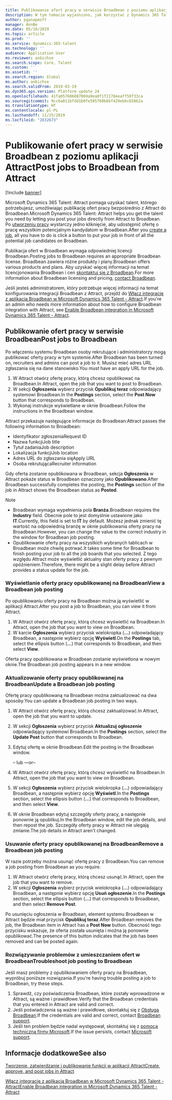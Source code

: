```yaml
---
title: Publikowanie ofert pracy w serwisie Broadbean z poziomu aplikacji Attract
description: W tym temacie wyjaśniono, jak korzystać z Dynamics 365 Talent - Attract do publikowania ofert pracy w Broadbean
author: pganapmsft
manager: AnnBe
ms.date: 05/16/2019
ms.topic: article
ms.prod: ''
ms.service: dynamics-365-talent
ms.technology: ''
audience: Application User
ms.reviewer: anbichse
ms.search.scope: Core, Talent
ms.custom: ''
ms.assetid: ''
ms.search.region: Global
ms.author: anbichse
ms.search.validFrom: 2019-03-19
ms.dyn365.ops.version: Platform update 24
ms.openlocfilehash: 41fa057606887069a9ea0f1f2178eeaff59f33ca
ms.sourcegitcommit: 9cc6a011bfdd1b0fe505760b6bf429eb6c65862a
ms.translationtype: HT
ms.contentlocale: pl-PL
ms.lasthandoff: 11/25/2019
ms.locfileid: "2832673"
---
```

# <a name="post-jobs-to-broadbean-from-attract"></a><span data-ttu-id="30df3-103">Publikowanie ofert pracy w serwisie Broadbean z poziomu aplikacji Attract</span><span class="sxs-lookup"><span data-stu-id="30df3-103">Post jobs to Broadbean from Attract</span></span>

[!include [banner](includes/banner.md)]

<span data-ttu-id="30df3-104">Microsoft Dynamics 365 Talent: Attract pomaga uzyskać talent, którego potrzebujesz, umożliwiając publikację ofert pracy bezpośrednio z Attract do Broadbean.</span><span class="sxs-lookup"><span data-stu-id="30df3-104">Microsoft Dynamics 365 Talent: Attract helps you get the talent you need by letting you post your jobs directly from Attract to Broadbean.</span></span> <span data-ttu-id="30df3-105">Po [utworzeniu pracy](./creating-jobs-attract.md) wystarczy jedno kliknięcie, aby udostępnić ofertę o pracę wszystkim potencjalnym kandydatom w Broadbean.</span><span class="sxs-lookup"><span data-stu-id="30df3-105">After you [create a job](./creating-jobs-attract.md), all you have to do is click a button to put your job in front of all the potential job candidates on Broadbean.</span></span>

<span data-ttu-id="30df3-106">Publikacja ofert w Broadbean wymaga odpowiedniej licencji Broadbean.</span><span class="sxs-lookup"><span data-stu-id="30df3-106">Posting jobs to Broadbean requires an appropriate Broadbean license.</span></span> <span data-ttu-id="30df3-107">Broadbean zawiera różne produkty i plany.</span><span class="sxs-lookup"><span data-stu-id="30df3-107">Broadbean offers various products and plans.</span></span> <span data-ttu-id="30df3-108">Aby uzyskać więcej informacji na temat licencjonowania Broadbean i cen [skontaktuj się z Broadbean](https://www.broadbean.com/contact-us/).</span><span class="sxs-lookup"><span data-stu-id="30df3-108">For more information about Broadbean licensing and pricing, [contact Broadbean](https://www.broadbean.com/contact-us/).</span></span>

<span data-ttu-id="30df3-109">Jeśli jesteś administratorem, który potrzebuje więcej informacji na temat konfigurowania integracji Broadbean z Attract, przejdź do [Włącz integrację z aplikacją Broadbean w Microsoft Dynamics 365 Talent - Attract](./attract-admin-job-board-settings.md).</span><span class="sxs-lookup"><span data-stu-id="30df3-109">If you're an admin who needs more information about how to configure Broadbean integration with Attract, see [Enable Broadbean integration in Microsoft Dynamics 365 Talent - Attract](./attract-admin-job-board-settings.md).</span></span>

## <a name="post-jobs-to-broadbean"></a><span data-ttu-id="30df3-110">Publikowanie ofert pracy w serwisie Broadbean</span><span class="sxs-lookup"><span data-stu-id="30df3-110">Post jobs to Broadbean</span></span>

<span data-ttu-id="30df3-111">Po włączeniu systemu Broadbean osoby rekrutujące i administratorzy mogą publikować oferty pracy w tym systemie.</span><span class="sxs-lookup"><span data-stu-id="30df3-111">After Broadbean has been turned on, recruiters and admins can post a job to it.</span></span> <span data-ttu-id="30df3-112">Musisz mieć adres URL zgłaszania się na dane stanowisko.</span><span class="sxs-lookup"><span data-stu-id="30df3-112">You must have an apply URL for the job.</span></span>

1. <span data-ttu-id="30df3-113">W Attract otwórz ofertę pracy, którą chcesz opublikować na Broadbean.</span><span class="sxs-lookup"><span data-stu-id="30df3-113">In Attract, open the job that you want to post to Broadbean.</span></span>
2. <span data-ttu-id="30df3-114">W sekcji **Ogłoszenia** wybierz przycisk **Opublikuj teraz** odpowiadający systemowi Broadbean.</span><span class="sxs-lookup"><span data-stu-id="30df3-114">In the **Postings** section, select the **Post Now** button that corresponds to Broadbean.</span></span>
3. <span data-ttu-id="30df3-115">Wykonaj instrukcje wyświetlane w oknie Broadbean.</span><span class="sxs-lookup"><span data-stu-id="30df3-115">Follow the instructions in the Broadbean window.</span></span>

<span data-ttu-id="30df3-116">Attract przekazuje następujące informacje do Broadbean:</span><span class="sxs-lookup"><span data-stu-id="30df3-116">Attract passes the following information to Broadbean:</span></span>

- <span data-ttu-id="30df3-117">Identyfikator zgłoszenia</span><span class="sxs-lookup"><span data-stu-id="30df3-117">Request ID</span></span>
- <span data-ttu-id="30df3-118">Nazwa funkcji</span><span class="sxs-lookup"><span data-stu-id="30df3-118">Job title</span></span>
- <span data-ttu-id="30df3-119">Tytuł zadania</span><span class="sxs-lookup"><span data-stu-id="30df3-119">Job description</span></span>
- <span data-ttu-id="30df3-120">Lokalizacja funkcji</span><span class="sxs-lookup"><span data-stu-id="30df3-120">Job location</span></span>
- <span data-ttu-id="30df3-121">Adres URL do zgłaszania się</span><span class="sxs-lookup"><span data-stu-id="30df3-121">Apply URL</span></span>
- <span data-ttu-id="30df3-122">Osoba rekrutująca</span><span class="sxs-lookup"><span data-stu-id="30df3-122">Recruiter information</span></span>

<span data-ttu-id="30df3-123">Gdy oferta zostanie opublikowana w Broadbean, sekcja **Ogłoszenia** w Attract pokaże status w Broadbean oznaczony jako **Opublikowano**.</span><span class="sxs-lookup"><span data-stu-id="30df3-123">After Broadbean successfully completes the posting, the **Postings** section of the job in Attract shows the Broadbean status as **Posted**.</span></span>

> [!NOTE]
> - <span data-ttu-id="30df3-124">Broadbean wymaga wypełnienia pola **Branża**.</span><span class="sxs-lookup"><span data-stu-id="30df3-124">Broadbean requires the **Industry** field.</span></span> <span data-ttu-id="30df3-125">Obecnie pole to jest domyślnie ustawione jako **IT**.</span><span class="sxs-lookup"><span data-stu-id="30df3-125">Currently, this field is set to **IT** by default.</span></span> <span data-ttu-id="30df3-126">Możesz jednak zmienić tę wartość na odpowiednią branżę w oknie publikowania oferty pracy na Broadbean.</span><span class="sxs-lookup"><span data-stu-id="30df3-126">However, you can change the value to the correct industry in the window for Broadbean job posting.</span></span>
> - <span data-ttu-id="30df3-127">Opublikowanie oferty pracy na wszystkich wybranych tablicach w Broadbean może chwilę potrwać.</span><span class="sxs-lookup"><span data-stu-id="30df3-127">It takes some time for Broadbean to finish posting your job to all the job boards that you selected.</span></span> <span data-ttu-id="30df3-128">Z tego względu Attract może wyświetlić aktualny stan oferty pracy z pewnym opóźnieniem.</span><span class="sxs-lookup"><span data-stu-id="30df3-128">Therefore, there might be a slight delay before Attract provides a status update for the job.</span></span>

### <a name="view-a-broadbean-job-posting"></a><span data-ttu-id="30df3-129">Wyświetlanie oferty pracy opublikowanej na Broadbean</span><span class="sxs-lookup"><span data-stu-id="30df3-129">View a Broadbean job posting</span></span>

<span data-ttu-id="30df3-130">Po opublikowaniu oferty pracy na Broadbean można ją wyświetlić w aplikacji Attract.</span><span class="sxs-lookup"><span data-stu-id="30df3-130">After you post a job to Broadbean, you can view it from Attract.</span></span>

1. <span data-ttu-id="30df3-131">W Attract otwórz ofertę pracy, którą chcesz wyświetlić na Broadbean.</span><span class="sxs-lookup"><span data-stu-id="30df3-131">In Attract, open the job that you want to view on Broadbean.</span></span>
2. <span data-ttu-id="30df3-132">W karcie **Ogłoszenia** wybierz przycisk wielokropka (**...**) odpowiadający Broadbean, a następnie wybierz opcję **Wyświetl**.</span><span class="sxs-lookup"><span data-stu-id="30df3-132">On the **Postings** tab, select the ellipsis button (**...**) that corresponds to Broadbean, and then select **View**.</span></span>

<span data-ttu-id="30df3-133">Oferta pracy opublikowana w Broadbean zostanie wyświetlona w nowym oknie.</span><span class="sxs-lookup"><span data-stu-id="30df3-133">The Broadbean job posting appears in a new window.</span></span>

### <a name="update-a-broadbean-job-posting"></a><span data-ttu-id="30df3-134">Aktualizowanie oferty pracy opublikowanej na Broadbean</span><span class="sxs-lookup"><span data-stu-id="30df3-134">Update a Broadbean job posting</span></span>

<span data-ttu-id="30df3-135">Ofertę pracy opublikowaną na Broadbean można zaktualizować na dwa sposoby.</span><span class="sxs-lookup"><span data-stu-id="30df3-135">You can update a Broadbean job posting in two ways.</span></span>

1. <span data-ttu-id="30df3-136">W Attract otwórz ofertę pracy, którą chcesz zaktualizować.</span><span class="sxs-lookup"><span data-stu-id="30df3-136">In Attract, open the job that you want to update.</span></span>
2. <span data-ttu-id="30df3-137">W sekcji **Ogłoszenia** wybierz przycisk **Aktualizuj ogłoszenie** odpowiadający systemowi Broadbean.</span><span class="sxs-lookup"><span data-stu-id="30df3-137">In the **Postings** section, select the **Update Post** button that corresponds to Broadbean.</span></span>
3. <span data-ttu-id="30df3-138">Edytuj ofertę w oknie Broadbean.</span><span class="sxs-lookup"><span data-stu-id="30df3-138">Edit the posting in the Broadbean window.</span></span>

    <span data-ttu-id="30df3-139">– lub –</span><span class="sxs-lookup"><span data-stu-id="30df3-139">–or–</span></span>

1. <span data-ttu-id="30df3-140">W Attract otwórz ofertę pracy, którą chcesz wyświetlić na Broadbean.</span><span class="sxs-lookup"><span data-stu-id="30df3-140">In Attract, open the job that you want to view on Broadbean.</span></span>
2. <span data-ttu-id="30df3-141">W sekcji **Ogłoszenia** wybierz przycisk wielokropka (**...**) odpowiadający Broadbean, a następnie wybierz opcję **Wyświetl**.</span><span class="sxs-lookup"><span data-stu-id="30df3-141">In the **Postings** section, select the ellipsis button (**...**) that corresponds to Broadbean, and then select **View**.</span></span>
3. <span data-ttu-id="30df3-142">W oknie Broadbean edytuj szczegóły oferty pracy, a następnie ponownie ją opublikuj.</span><span class="sxs-lookup"><span data-stu-id="30df3-142">In the Broadbean window, edit the job details, and then repost the job.</span></span> <span data-ttu-id="30df3-143">Szczegóły oferty pracy w Attract nie ulegają zmianie.</span><span class="sxs-lookup"><span data-stu-id="30df3-143">The job details in Attract aren't changed.</span></span>

### <a name="remove-a-broadbean-job-posting"></a><span data-ttu-id="30df3-144">Usuwanie oferty pracy opublikowanej na Broadbean</span><span class="sxs-lookup"><span data-stu-id="30df3-144">Remove a Broadbean job posting</span></span>

<span data-ttu-id="30df3-145">W razie potrzeby można usunąć ofertę pracy z Broadbean.</span><span class="sxs-lookup"><span data-stu-id="30df3-145">You can remove a job posting from Broadbean as you require.</span></span>

1. <span data-ttu-id="30df3-146">W Attract otwórz ofertę pracy, którą chcesz usunąć.</span><span class="sxs-lookup"><span data-stu-id="30df3-146">In Attract, open the job that you want to remove.</span></span>
2. <span data-ttu-id="30df3-147">W sekcji **Ogłoszenia** wybierz przycisk wielokropka (**...**) odpowiadający Broadbean, a następnie wybierz opcję **Usuń ogłoszenie**.</span><span class="sxs-lookup"><span data-stu-id="30df3-147">In the **Postings** section, select the ellipsis button (**...**) that corresponds to Broadbean, and then select **Remove Post**.</span></span>

<span data-ttu-id="30df3-148">Po usunięciu ogłoszenia w Broadbean, element systemu Broadbean w Attract będzie miał przycisk **Opublikuj teraz**.</span><span class="sxs-lookup"><span data-stu-id="30df3-148">After Broadbean removes the job, the Broadbean item in Attract has a **Post Now** button.</span></span> <span data-ttu-id="30df3-149">Obecność tego przycisku wskazuje, że oferta została usunięta i można ją ponownie opublikować.</span><span class="sxs-lookup"><span data-stu-id="30df3-149">The presence of this button indicates that the job has been removed and can be posted again.</span></span>

### <a name="troubleshoot-job-posting-to-broadbean"></a><span data-ttu-id="30df3-150">Rozwiązywanie problemów z umieszczaniem ofert w Broadbean</span><span class="sxs-lookup"><span data-stu-id="30df3-150">Troubleshoot job posting to Broadbean</span></span>

<span data-ttu-id="30df3-151">Jeśli masz problemy z opublikowaniem oferty pracy na Broadbean, wypróbuj poniższe rozwiązania.</span><span class="sxs-lookup"><span data-stu-id="30df3-151">If you're having trouble posting a job to Broadbean, try these steps.</span></span>

1. <span data-ttu-id="30df3-152">Sprawdź, czy poświadczenia Broadbean, które zostały wprowadzone w Attract, są ważne i prawidłowe.</span><span class="sxs-lookup"><span data-stu-id="30df3-152">Verify that the Broadbean credentials that you entered in Attract are valid and correct.</span></span>
2. <span data-ttu-id="30df3-153">Jeśli poświadczenia są ważne i prawidłowe, skontaktuj się z [Obsługą Broadbean](https://www.broadbean.com/resources/support/).</span><span class="sxs-lookup"><span data-stu-id="30df3-153">If the credentials are valid and correct, contact [Broadbean support](https://www.broadbean.com/resources/support/).</span></span>
3. <span data-ttu-id="30df3-154">Jeśli ten problem będzie nadal występował, skontaktuj się z [pomocą techniczną firmy Microsoft](./talent-support.md).</span><span class="sxs-lookup"><span data-stu-id="30df3-154">If the issue persists, contact [Microsoft support](./talent-support.md).</span></span>

## <a name="see-also"></a><span data-ttu-id="30df3-155">Informacje dodatkowe</span><span class="sxs-lookup"><span data-stu-id="30df3-155">See also</span></span>

[<span data-ttu-id="30df3-156">Tworzenie, zatwierdzanie i publikowanie funkcji w aplikacji Attract</span><span class="sxs-lookup"><span data-stu-id="30df3-156">Create, approve, and post jobs in Attract</span></span>](./creating-jobs-attract.md)

[<span data-ttu-id="30df3-157">Włącz integrację z aplikacją Broadbean w Microsoft Dynamics 365 Talent - Attract</span><span class="sxs-lookup"><span data-stu-id="30df3-157">Enable Broadbean integration in Microsoft Dynamics 365 Talent - Attract</span></span>](./attract-admin-job-board-settings.md)
